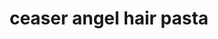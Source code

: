 ---
servings: 4 servings
notes:
directions: |-
  * In a large pot of salted boiling water, cook angel hair according to package directions until al dente
  * Drain and reserve 1 cup pasta water
  * Meanwhile, in a large skillet over medium-high heat, heat oil
  * Season both sides of chicken with salt and pepper then add to pan
  * Cook about 5-6 minutes per side until the chicken is cooked through
  * Transfer to a cutting board and let rest for 10 minutes then slice into strips
  * Wipe skillet clean then return skillet to burner over medium heat
  * Add bacon and fry until crispy
  * Drain bacon pieces on a paper towel-lined plate
  * Reserve about two tablespoons of bacon fat in skillet
  * Add garlic and sauté until fragrant about 1 minutes
  * Pour in chicken stock to deglaze pan and reduce down slightly
  * Stir in caesar dressing and bring mixture to a slight simmer
  * If the sauce is too thick, gradually add pasta water about 1/4 cup at a time until you reach your desired consistency
  * Add parmesan, lemon juice, and parsley
  * Check for seasonings and add salt and pepper as needed
ingredients: |-
  * 12 oz. angel hair
  * 1 lb. boneless skinless chicken breasts
  * 1 tbsp. extra-virgin olive oil
  * kosher salt
  * freshly ground black pepper
  * 6 slices bacon chopped (i used italian sausage links as an alternative)
  * 2 garlic cloves (minced)
  * 1/2 c. chicken stock
  * 1 pint creamy caesar dressing
  * 1/2 c. finely grated parmesan (plus more for serving)
  * 2 tbsp. lemon juice
  * 1/4 c. finely chopped flat leaf parsley
rating: 4
ease: easy
category: main course
subcategory: pasta
href: 'https://www.delish.com/cooking/recipe-ideas/recipes/a49951/caesar-angel-hair-recipe/'
totalTime: 35 minutes
cookTime: 25 minutes
prepTime: 10 mins
title: ceaser angel hair pasta
path: /ceaser-angel-hair-pasta
---